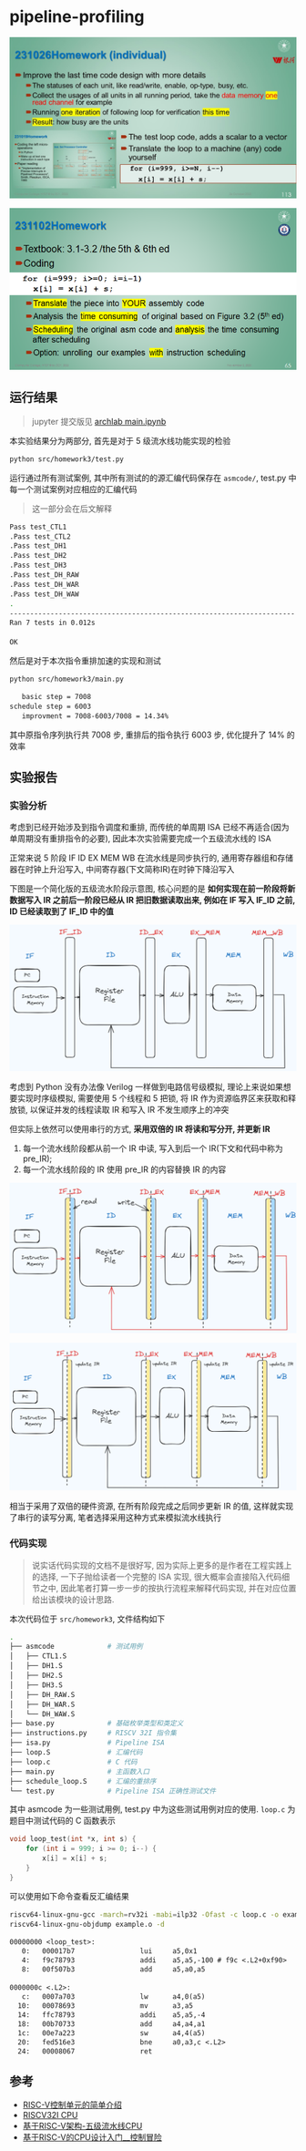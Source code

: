 
# pipeline-profiling

![image](https://raw.githubusercontent.com/luzhixing12345/archlab/main/img/homework3.jpg)

![image](https://raw.githubusercontent.com/luzhixing12345/archlab/main/img/homework3.png)

## 运行结果

> jupyter 提交版见 [archlab main.ipynb](https://github.com/luzhixing12345/archlab/blob/main/src/homework3/main.ipynb)

本实验结果分为两部分, 首先是对于 5 级流水线功能实现的检验

```bash
python src/homework3/test.py
```

运行通过所有测试案例, 其中所有测试的的源汇编代码保存在 `asmcode/`, test.py 中每一个测试案例对应相应的汇编代码

> 这一部分会在后文解释

```bash
Pass test_CTL1
.Pass test_CTL2
.Pass test_DH1
.Pass test_DH2
.Pass test_DH3
.Pass test_DH_RAW
.Pass test_DH_WAR
.Pass test_DH_WAW
.
----------------------------------------------------------------------
Ran 7 tests in 0.012s

OK
```

然后是对于本次指令重排加速的实现和测试

```bash
python src/homework3/main.py
```

```txt
   basic step = 7008
schedule step = 6003
   improvment = 7008-6003/7008 = 14.34%
```

其中原指令序列执行共 7008 步, 重排后的指令执行 6003 步, 优化提升了 14% 的效率

## 实验报告

### 实验分析

考虑到已经开始涉及到指令调度和重排, 而传统的单周期 ISA 已经不再适合(因为单周期没有重排指令的必要), 因此本次实验需要完成一个五级流水线的 ISA 

正常来说 5 阶段 IF ID EX MEM WB 在流水线是同步执行的, 通用寄存器组和存储器在时钟上升沿写入, 中间寄存器(下文简称IR)在时钟下降沿写入

下图是一个简化版的五级流水阶段示意图, 核心问题的是 **如何实现在前一阶段将新数据写入 IR 之前后一阶段已经从 IR 把旧数据读取出来, 例如在 IF 写入 IF_ID 之前, ID 已经读取到了 IF_ID 中的值**

![20231108181447](https://raw.githubusercontent.com/learner-lu/picbed/master/20231108181447.png)

考虑到 Python 没有办法像 Verilog 一样做到电路信号级模拟, 理论上来说如果想要实现时序级模拟, 需要使用 5 个线程和 5 把锁, 将 IR 作为资源临界区来获取和释放锁, 以保证并发的线程读取 IR 和写入 IR 不发生顺序上的冲突

但实际上依然可以使用串行的方式, **采用双倍的 IR 将读和写分开, 并更新 IR**

1. 每一个流水线阶段都从前一个 IR 中读, 写入到后一个 IR(下文和代码中称为 pre_IR);
2. 每一个流水线阶段的 IR 使用 pre_IR 的内容替换 IR 的内容

![20231108183636](https://raw.githubusercontent.com/learner-lu/picbed/master/20231108183636.png)

![20231108183901](https://raw.githubusercontent.com/learner-lu/picbed/master/20231108183901.png)

相当于采用了双倍的硬件资源, 在所有阶段完成之后同步更新 IR 的值, 这样就实现了串行的读写分离, 笔者选择采用这种方式来模拟流水线执行

### 代码实现

> 说实话代码实现的文档不是很好写, 因为实际上更多的是作者在工程实践上的选择, 一下子抛给读者一个完整的 ISA 实现, 很大概率会直接陷入代码细节之中, 因此笔者打算一步一步的按执行流程来解释代码实现, 并在对应位置给出该模块的设计思路.

本次代码位于 `src/homework3`, 文件结构如下

```bash
.
├── asmcode             # 测试用例
│   ├── CTL1.S
│   ├── DH1.S
│   ├── DH2.S
│   ├── DH3.S
│   ├── DH_RAW.S
│   ├── DH_WAR.S
│   └── DH_WAW.S
├── base.py             # 基础枚举类型和类定义
├── instructions.py     # RISCV 32I 指令集
├── isa.py              # Pipeline ISA
├── loop.S              # 汇编代码
├── loop.c              # C 代码
├── main.py             # 主函数入口
├── schedule_loop.S     # 汇编的重排序
└── test.py             # Pipeline ISA 正确性测试文件
```

其中 asmcode 为一些测试用例, test.py 中为这些测试用例对应的使用. `loop.c` 为题目中测试代码的 C 函数表示

```c
void loop_test(int *x, int s) {
    for (int i = 999; i >= 0; i--) {
        x[i] = x[i] + s;
    }
}
```

可以使用如下命令查看反汇编结果

```bash
riscv64-linux-gnu-gcc -march=rv32i -mabi=ilp32 -Ofast -c loop.c -o example.o
riscv64-linux-gnu-objdump example.o -d
```

```riscvasm
00000000 <loop_test>:
   0:   000017b7                lui     a5,0x1
   4:   f9c78793                addi    a5,a5,-100 # f9c <.L2+0xf90>
   8:   00f507b3                add     a5,a0,a5

0000000c <.L2>:
   c:   0007a703                lw      a4,0(a5)
  10:   00078693                mv      a3,a5
  14:   ffc78793                addi    a5,a5,-4
  18:   00b70733                add     a4,a4,a1
  1c:   00e7a223                sw      a4,4(a5)
  20:   fed516e3                bne     a0,a3,c <.L2>
  24:   00008067                ret
```



## 参考

- [RISC-V控制单元的简单介绍](https://zhuanlan.zhihu.com/p/471466242)
- [RISCV32I CPU](https://nju-projectn.github.io/dlco-lecture-note/exp/11.html)
- [基于RISC-V架构-五级流水线CPU](https://zhuanlan.zhihu.com/p/453232311)
- [基于RISC-V的CPU设计入门__控制冒险](https://www.sunnychen.top/archives/rvintroch)